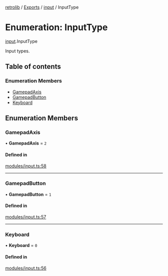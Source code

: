 [retrolib](../README.md) / [Exports](../modules.md) / [input](../modules/input.md) / InputType

# Enumeration: InputType

[input](../modules/input.md).InputType

Input types.

## Table of contents

### Enumeration Members

- [GamepadAxis](input.InputType.md#gamepadaxis)
- [GamepadButton](input.InputType.md#gamepadbutton)
- [Keyboard](input.InputType.md#keyboard)

## Enumeration Members

### GamepadAxis

• **GamepadAxis** = ``2``

#### Defined in

[modules/input.ts:58](https://github.com/philbgarner/retrolib/blob/dcec759/src/modules/input.ts#L58)

___

### GamepadButton

• **GamepadButton** = ``1``

#### Defined in

[modules/input.ts:57](https://github.com/philbgarner/retrolib/blob/dcec759/src/modules/input.ts#L57)

___

### Keyboard

• **Keyboard** = ``0``

#### Defined in

[modules/input.ts:56](https://github.com/philbgarner/retrolib/blob/dcec759/src/modules/input.ts#L56)
